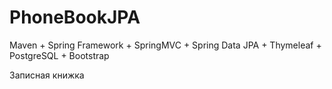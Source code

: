 # PhoneBookJPA
Maven + Spring Framework + SpringMVC + Spring Data JPA  + Thymeleaf + PostgreSQL + Bootstrap 

Записная книжка
